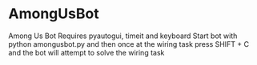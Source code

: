 ﻿# AmongUsBot
Among Us Bot 
Requires pyautogui, timeit and keyboard
Start bot with python amongusbot.py and then once at the wiring task press SHIFT + C 
and the bot will attempt to solve the wiring task
